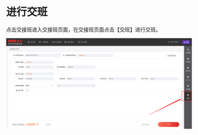 # 进行交班

点击交接班进入交接班页面，在交接班页面点击【交班】进行交班。

![&#x70B9;&#x51FB;&#x4FA7;&#x8FB9;&#x680F;&#x4EA4;&#x63A5;&#x73ED;&#x6309;&#x94AE;&#xFF0C;&#x8FDB;&#x5165;&#x4EA4;&#x63A5;&#x73ED;&#x9875;&#x9762;](../../.gitbook/assets/image%20%2865%29.png)

